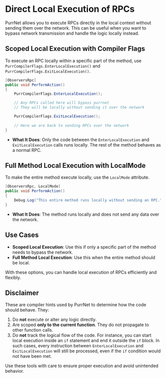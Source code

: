 # Direct Local Execution of RPCs

PurrNet allows you to execute RPCs directly in the local context without sending them over the network. This can be useful when you want to bypass network transmission and handle the logic locally instead.

## **Scoped Local Execution with Compiler Flags**

To execute an RPC locally within a specific part of the method, use `PurrCompilerFlags.EnterLocalExecution()` and `PurrCompilerFlags.ExitLocalExecution()`.

```csharp
[ObserversRpc]
public void PerformAction()
{
    PurrCompilerFlags.EnterLocalExecution();

    // Any RPCs called here will bypass purrnet
    // They will be locally without sending it over the network

    PurrCompilerFlags.ExitLocalExecution();
    
    // Here we are back to sending RPCs over the network
}
```

* **What It Does**: Only the code between the `EnterLocalExecution` and `ExitLocalExecution` calls runs locally. The rest of the method behaves as a normal RPC.

## **Full Method Local Execution with LocalMode**

To make the entire method execute locally, use the `LocalMode` attribute.

```csharp
[ObserversRpc, LocalMode]
public void PerformAction()
{
    Debug.Log("This entire method runs locally without sending an RPC.");
}
```

* **What It Does**: The method runs locally and does not send any data over the network.

## Use Cases

* **Scoped Local Execution**: Use this if only a specific part of the method needs to bypass the network.
* **Full Method Local Execution**: Use this when the entire method should be local.

With these options, you can handle local execution of RPCs efficiently and flexibly.

## Disclaimer

These are compiler hints used by PurrNet to determine how the code should behave. They:

1. Do **not** execute or alter any logic directly.
2. Are scoped **only to the current function**. They do not propagate to other function calls.
3. Do **not** track the logical flow of the code. For instance, you can start local execution inside an `if` statement and end it outside the `if` block. In such cases, every instruction between `EnterLocalExecution` and `ExitLocalExecution` will still be processed, even if the `if` condition would not have been met.

Use these tools with care to ensure proper execution and avoid unintended behavior.
